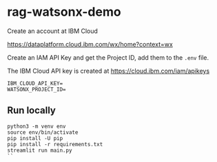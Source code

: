 # rag-watsonx-demo

Create an account at IBM Cloud

https://dataplatform.cloud.ibm.com/wx/home?context=wx

Create an IAM API Key and get the Project ID, add them to the `.env` file.

The IBM Cloud API key is created at https://cloud.ibm.com/iam/apikeys

```
IBM_CLOUD_API_KEY=
WATSONX_PROJECT_ID=
```

## Run locally

```
python3 -m venv env 
source env/bin/activate
pip install -U pip
pip install -r requirements.txt
streamlit run main.py
``